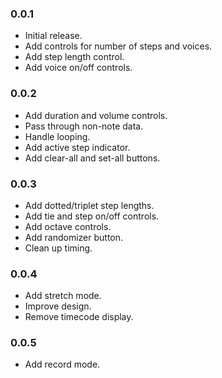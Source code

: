 ### 0.0.1

* Initial release.
* Add controls for number of steps and voices.
* Add step length control.
* Add voice on/off controls.

### 0.0.2

* Add duration and volume controls.
* Pass through non-note data.
* Handle looping.
* Add active step indicator.
* Add clear-all and set-all buttons.

### 0.0.3

* Add dotted/triplet step lengths.
* Add tie and step on/off controls.
* Add octave controls.
* Add randomizer button.
* Clean up timing.

### 0.0.4

* Add stretch mode.
* Improve design.
* Remove timecode display.

### 0.0.5

* Add record mode.
